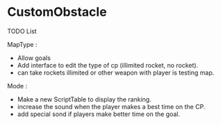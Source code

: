 # CustomObstacle

TODO List

MapType :
- Allow goals
- Add interface to edit the type of cp (illimited rocket, no rocket).
- can take rockets illimited or other weapon with player is testing map.

Mode :
- Make a new ScriptTable to display the ranking.
- increase the sound when the player makes a best time on the CP.
- add special sond if players make better time on the goal.
